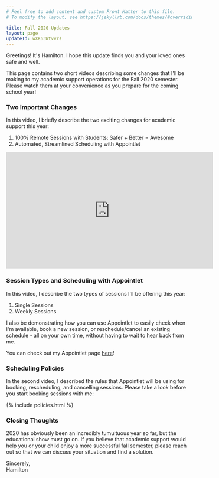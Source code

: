 ```yaml
---
# Feel free to add content and custom Front Matter to this file.
# To modify the layout, see https://jekyllrb.com/docs/themes/#overriding-theme-defaults

title: Fall 2020 Updates
layout: page
updateId: wXK63Wtvvrs
---
```


Greetings! It's Hamilton. I hope this update finds you and your loved ones safe and well. 

This page contains two short videos describing some changes that I'll be making to my academic support operations for the Fall 2020 semester. Please watch them at your convenience as you prepare for the coming school year!

### Two Important Changes

In this video, I briefly describe the two exciting changes for academic support this year:

1. 100% Remote Sessions with Students: Safer + Better = Awesome
2. Automated, Streamlined Scheduling with Appointlet

<iframe width="560" height="315" src="https://www.youtube.com/embed/wXK63Wtvvrs" frameborder="0" allow="accelerometer; autoplay; encrypted-media; gyroscope; picture-in-picture" allowfullscreen></iframe>

### Session Types and Scheduling with Appointlet

In this video, I describe the two types of sessions I'll be offering this year:

1. Single Sessions
2. Weekly Sessions

I also be demonstrating how you can use Appointlet to easily check when I'm available, book a new session, or reschedule/cancel an existing schedule - all on your own time, without having to wait to hear back from me.

You can check out my Appointlet page [here](http://hamilton.appointlet.com)!

### Scheduling Policies

In the second video, I described the rules that Appointlet will be using for booking, rescheduling, and cancelling sessions. Please take a look before you start booking sessions with me:

{% include policies.html %}


### Closing Thoughts

2020 has obviously been an incredibly tumultuous year so far, but the educational show must go on. If you believe that academic support would help you or your child enjoy a more successful fall semester, please reach out so that we can discuss your situation and find a solution.

Sincerely,<br>
Hamilton

